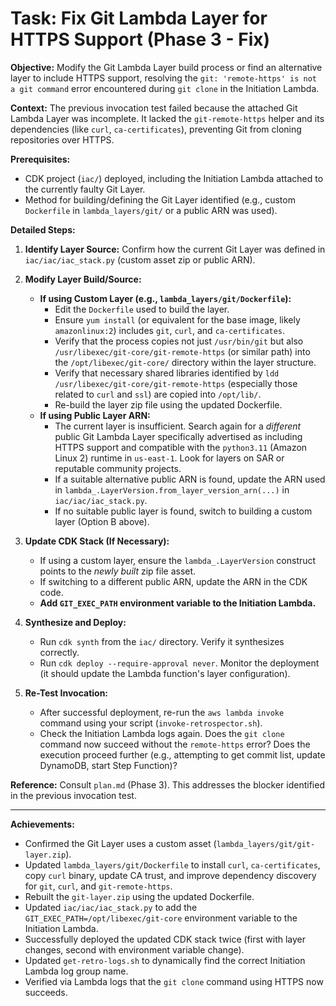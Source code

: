# Task: Fix Git Lambda Layer for HTTPS Support (Phase 3 - Fix)

**Objective:** Modify the Git Lambda Layer build process or find an alternative layer to include HTTPS support, resolving the `git: 'remote-https' is not a git command` error encountered during `git clone` in the Initiation Lambda.

**Context:** The previous invocation test failed because the attached Git Lambda Layer was incomplete. It lacked the `git-remote-https` helper and its dependencies (like `curl`, `ca-certificates`), preventing Git from cloning repositories over HTTPS.

**Prerequisites:**
*   CDK project (`iac/`) deployed, including the Initiation Lambda attached to the currently faulty Git Layer.
*   Method for building/defining the Git Layer identified (e.g., custom `Dockerfile` in `lambda_layers/git/` or a public ARN was used).

**Detailed Steps:**

1.  **Identify Layer Source:** Confirm how the current Git Layer was defined in `iac/iac/iac_stack.py` (custom asset zip or public ARN).

2.  **Modify Layer Build/Source:**
    *   **If using Custom Layer (e.g., `lambda_layers/git/Dockerfile`):**
        *   Edit the `Dockerfile` used to build the layer.
        *   Ensure `yum install` (or equivalent for the base image, likely `amazonlinux:2`) includes `git`, `curl`, and `ca-certificates`.
        *   Verify that the process copies not just `/usr/bin/git` but also `/usr/libexec/git-core/git-remote-https` (or similar path) into the `/opt/libexec/git-core/` directory within the layer structure.
        *   Verify that necessary shared libraries identified by `ldd /usr/libexec/git-core/git-remote-https` (especially those related to `curl` and `ssl`) are copied into `/opt/lib/`.
        *   Re-build the layer zip file using the updated Dockerfile.
    *   **If using Public Layer ARN:**
        *   The current layer is insufficient. Search again for a *different* public Git Lambda Layer specifically advertised as including HTTPS support and compatible with the `python3.11` (Amazon Linux 2) runtime in `us-east-1`. Look for layers on SAR or reputable community projects.
        *   If a suitable alternative public ARN is found, update the ARN used in `lambda_.LayerVersion.from_layer_version_arn(...)` in `iac/iac/iac_stack.py`.
        *   If no suitable public layer is found, switch to building a custom layer (Option B above).

3.  **Update CDK Stack (If Necessary):**
    *   If using a custom layer, ensure the `lambda_.LayerVersion` construct points to the *newly built* zip file asset.
    *   If switching to a different public ARN, update the ARN in the CDK code.
    *   **Add `GIT_EXEC_PATH` environment variable to the Initiation Lambda.**

4.  **Synthesize and Deploy:**
    *   Run `cdk synth` from the `iac/` directory. Verify it synthesizes correctly.
    *   Run `cdk deploy --require-approval never`. Monitor the deployment (it should update the Lambda function's layer configuration).

5.  **Re-Test Invocation:**
    *   After successful deployment, re-run the `aws lambda invoke` command using your script (`invoke-retrospector.sh`).
    *   Check the Initiation Lambda logs again. Does the `git clone` command now succeed without the `remote-https` error? Does the execution proceed further (e.g., attempting to get commit list, update DynamoDB, start Step Function)?

**Reference:** Consult `plan.md` (Phase 3). This addresses the blocker identified in the previous invocation test.

---

**Achievements:**

*   Confirmed the Git Layer uses a custom asset (`lambda_layers/git/git-layer.zip`).
*   Updated `lambda_layers/git/Dockerfile` to install `curl`, `ca-certificates`, copy `curl` binary, update CA trust, and improve dependency discovery for `git`, `curl`, and `git-remote-https`.
*   Rebuilt the `git-layer.zip` using the updated Dockerfile.
*   Updated `iac/iac/iac_stack.py` to add the `GIT_EXEC_PATH=/opt/libexec/git-core` environment variable to the Initiation Lambda.
*   Successfully deployed the updated CDK stack twice (first with layer changes, second with environment variable change).
*   Updated `get-retro-logs.sh` to dynamically find the correct Initiation Lambda log group name.
*   Verified via Lambda logs that the `git clone` command using HTTPS now succeeds.
